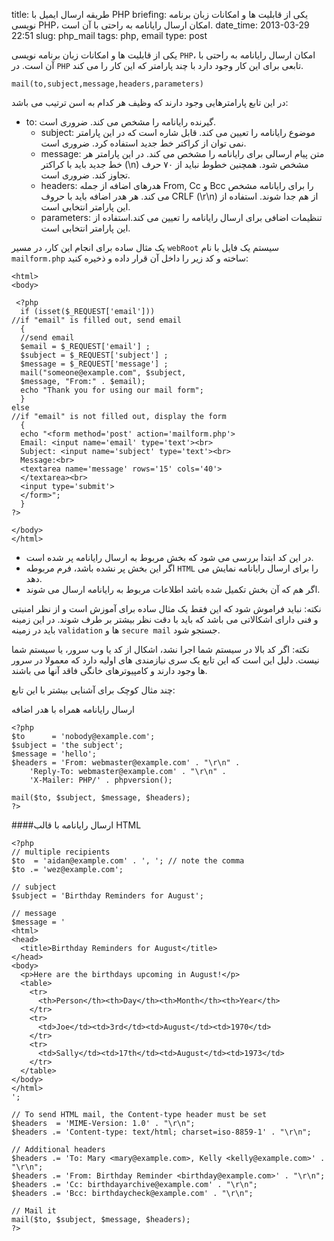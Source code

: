 title: طریقه ارسال ایمیل با PHP
briefing: یکی از قابلیت ها و امکانات زبان برنامه نویسی PHP، امکان ارسال رایانامه به راحتی با آن است.
date_time: 2013-03-29 22:51
slug: php_mail
tags: php, email
type: post

یکی از قابلیت ها و امکانات زبان برنامه نویسی `PHP`، امکان ارسال رایانامه به راحتی با آن است. در `PHP` تابعی برای این کار وجود دارد با چند پارامتر که این کار را می کند.

    mail(to,subject,message,headers,parameters)

در این تابع پارامترهایی وجود دارند که وظیف هر کدام به اسن ترتیب می باشد:

  * to: گیرنده رایانامه را مشخص می کند. ضروری است.
	* subject: موضوع رایانامه را تعیین می کند. قابل شاره است که در این پارامتر نمی توان از کراکتر خط جدید استفاده کرد. ضروری است.
	* message: متن پیام ارسالی برای رایانامه را مشخص می کند. در این پارامتر هر خط جدید باید با کراکتر (\n) مشخص شود. همچنین خطوط نباید از ۷۰ حرف تجاوز کند. ضروری است.
	* headers: هدرهای اضافه از جمله From, Cc و Bcc را برای رایانامه مشخص می کند. هر هدر اضافه باید با حروف CRLF (\r\n) از هم جدا شوند. استفاده از این پارامتر انتخابی است.
	* parameters:‌ تنظیمات اضافی برای ارسال رایانامه را تعیین می کند.استفاده از این پارامتر انتخابی است.

یک مثال ساده برای انجام این کار، در مسیر `webRoot` سیستم یک فایل با نام `mailform.php` ساخته و کد زیر را داخل آن قرار داده و ذخیره کنید:

    <html>
    <body>

     <?php
      if (isset($_REQUEST['email']))
    //if "email" is filled out, send email
      {
      //send email
      $email = $_REQUEST['email'] ;
      $subject = $_REQUEST['subject'] ;
      $message = $_REQUEST['message'] ;
      mail("someone@example.com", $subject,
      $message, "From:" . $email);
      echo "Thank you for using our mail form";
      }
    else
    //if "email" is not filled out, display the form
      {
      echo "<form method='post' action='mailform.php'>
      Email: <input name='email' type='text'><br>
      Subject: <input name='subject' type='text'><br>
      Message:<br>
      <textarea name='message' rows='15' cols='40'>
      </textarea><br>
      <input type='submit'>
      </form>";
      }
    ?>

    </body>
    </html>

  * در این کد ابتدا بررسی می شود که بخش مربوط به ارسال رایانامه پر شده است.
  * اگر این بخش پر نشده باشد، فرم مربوطه `HTML` را برای ارسال رایانامه نمایش می دهد.
  * اگر هم که آن بخش تکمیل شده باشد اطلاعات مربوط به رایانامه ارسال می شوند.

نکته: نباید فراموش شود که این فقط یک مثال ساده برای آموزش است و از نظر امنیتی و فنی دارای اشکالاتی می باشد که باید با دقت نظر بیشتر بر طرف شوند. در این زمینه باید در زمینه `validation` ها و `secure mail` جستجو شود.

نکته: اگر کد بالا در سیستم شما اجرا نشد، اشکال از کد یا وب سرور، یا سیستم شما نیست. دلیل این است که این تابع یک سری نیازمندی های اولیه دارد که معمولا در سرور ها وجود دارند و کامپیوترهای خانگی فاقد آنها می باشند.

چند مثال کوچک برای آشنایی بیشتر با این تابع:

ارسال رایانامه همراه با هدر اضافه

    <?php
    $to      = 'nobody@example.com';
    $subject = 'the subject';
    $message = 'hello';
    $headers = 'From: webmaster@example.com' . "\r\n" .
        'Reply-To: webmaster@example.com' . "\r\n" .
        'X-Mailer: PHP/' . phpversion();

    mail($to, $subject, $message, $headers);
    ?>

####ارسال رایانامه با قالب HTML

    <?php
    // multiple recipients
    $to  = 'aidan@example.com' . ', '; // note the comma
    $to .= 'wez@example.com';

    // subject
    $subject = 'Birthday Reminders for August';

    // message
    $message = '
    <html>
    <head>
      <title>Birthday Reminders for August</title>
    </head>
    <body>
      <p>Here are the birthdays upcoming in August!</p>
      <table>
        <tr>
          <th>Person</th><th>Day</th><th>Month</th><th>Year</th>
        </tr>
        <tr>
          <td>Joe</td><td>3rd</td><td>August</td><td>1970</td>
        </tr>
        <tr>
          <td>Sally</td><td>17th</td><td>August</td><td>1973</td>
        </tr>
      </table>
    </body>
    </html>
    ';

    // To send HTML mail, the Content-type header must be set
    $headers  = 'MIME-Version: 1.0' . "\r\n";
    $headers .= 'Content-type: text/html; charset=iso-8859-1' . "\r\n";

    // Additional headers
    $headers .= 'To: Mary <mary@example.com>, Kelly <kelly@example.com>' . "\r\n";
    $headers .= 'From: Birthday Reminder <birthday@example.com>' . "\r\n";
    $headers .= 'Cc: birthdayarchive@example.com' . "\r\n";
    $headers .= 'Bcc: birthdaycheck@example.com' . "\r\n";

    // Mail it
    mail($to, $subject, $message, $headers);
    ?>

